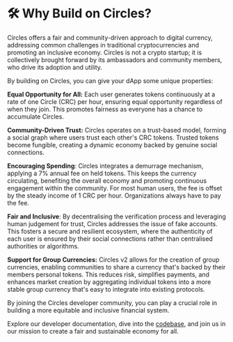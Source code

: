 # 🛠️ Why Build on Circles?

Circles offers a fair and community-driven approach to digital currency, addressing common challenges in traditional cryptocurrencies and promoting an inclusive economy. Circles is not a crypto startup; it is collectively brought forward by its ambassadors and community members, who drive its adoption and utility.

By building on Circles, you can give your dApp some unique properties:

**Equal Opportunity for All:** Each user generates tokens continuously at a rate of one Circle (CRC) per hour, ensuring equal opportunity regardless of when they join. This promotes fairness as everyone has a chance to accumulate Circles.

**Community-Driven Trust:** Circles operates on a trust-based model, forming a social graph where users trust each other's CRC tokens. Trusted tokens become fungible, creating a dynamic economy backed by genuine social connections.

**Encouraging Spending**: Circles integrates a demurrage mechanism, applying a 7% annual fee on held tokens. This keeps the currency circulating, benefiting the overall economy and promoting continuous engagement within the community. For most human users, the fee is offset by the steady income of 1 CRC per hour. Organizations always have to pay the fee.

**Fair and Inclusive**: By decentralising the verification process and leveraging human judgement for trust, Circles addresses the issue of fake accounts. This fosters a secure and resilient ecosystem, where the authenticity of each user is ensured by their social connections rather than centralised authorities or algorithms.

**Support for Group Currencies:** Circles v2 allows for the creation of group currencies, enabling communities to share a currency that's backed by their members personal tokens. This reduces risk, simplifies payments, and enhances market creation by aggregating individual tokens into a more stable group currency that's easy to integrate into existing protocols.

By joining the Circles developer community, you can play a crucial role in building a more equitable and inclusive financial system.

Explore our developer documentation, dive into the [codebase](https://github.com/aboutcircles), and join us in our mission to create a fair and sustainable economy for all.
